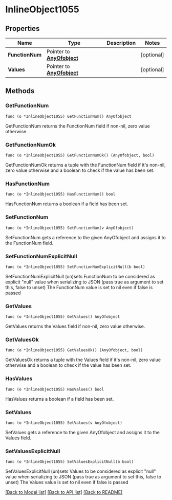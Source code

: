 # InlineObject1055

## Properties

Name | Type | Description | Notes
------------ | ------------- | ------------- | -------------
**FunctionNum** | Pointer to [**AnyOfobject**](anyOf&lt;object&gt;.md) |  | [optional] 
**Values** | Pointer to [**AnyOfobject**](anyOf&lt;object&gt;.md) |  | [optional] 

## Methods

### GetFunctionNum

`func (o *InlineObject1055) GetFunctionNum() AnyOfobject`

GetFunctionNum returns the FunctionNum field if non-nil, zero value otherwise.

### GetFunctionNumOk

`func (o *InlineObject1055) GetFunctionNumOk() (AnyOfobject, bool)`

GetFunctionNumOk returns a tuple with the FunctionNum field if it's non-nil, zero value otherwise
and a boolean to check if the value has been set.

### HasFunctionNum

`func (o *InlineObject1055) HasFunctionNum() bool`

HasFunctionNum returns a boolean if a field has been set.

### SetFunctionNum

`func (o *InlineObject1055) SetFunctionNum(v AnyOfobject)`

SetFunctionNum gets a reference to the given AnyOfobject and assigns it to the FunctionNum field.

### SetFunctionNumExplicitNull

`func (o *InlineObject1055) SetFunctionNumExplicitNull(b bool)`

SetFunctionNumExplicitNull (un)sets FunctionNum to be considered as explicit "null" value
when serializing to JSON (pass true as argument to set this, false to unset)
The FunctionNum value is set to nil even if false is passed
### GetValues

`func (o *InlineObject1055) GetValues() AnyOfobject`

GetValues returns the Values field if non-nil, zero value otherwise.

### GetValuesOk

`func (o *InlineObject1055) GetValuesOk() (AnyOfobject, bool)`

GetValuesOk returns a tuple with the Values field if it's non-nil, zero value otherwise
and a boolean to check if the value has been set.

### HasValues

`func (o *InlineObject1055) HasValues() bool`

HasValues returns a boolean if a field has been set.

### SetValues

`func (o *InlineObject1055) SetValues(v AnyOfobject)`

SetValues gets a reference to the given AnyOfobject and assigns it to the Values field.

### SetValuesExplicitNull

`func (o *InlineObject1055) SetValuesExplicitNull(b bool)`

SetValuesExplicitNull (un)sets Values to be considered as explicit "null" value
when serializing to JSON (pass true as argument to set this, false to unset)
The Values value is set to nil even if false is passed

[[Back to Model list]](../README.md#documentation-for-models) [[Back to API list]](../README.md#documentation-for-api-endpoints) [[Back to README]](../README.md)


